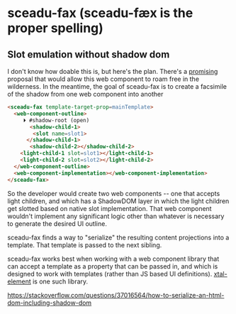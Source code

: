 # sceadu-fax (sceadu-fæx is the proper spelling)

## Slot emulation without shadow dom

I don't know how doable this is, but here's the plan.  There's a [promising](https://github.com/WICG/webcomponents/issues/909) proposal that would allow this web component to roam free in the wilderness.  In the meantime, the goal of sceadu-fax is to create a facsimile of the shadow from one web component into another


```html
<sceadu-fax template-target-prop=mainTemplate>
  <web-component-outline>
     ⏵ #shadow-root (open)
       <shadow-child-1>
        <slot name=slot1>
      </shadow-child-1>
       <shadow-child-2></shadow-child-2>
    <light-child-1 slot=slot1></light-child-1>
    <light-child-2 slot=slot2></light-child-2>
  </web-component-outline>
  <web-component-implementation></web-component-implementation>
</sceadu-fax> 

```

So the developer would create two web components -- one that accepts light children, and which has a ShadowDOM layer in which the light children get slotted based on native slot implementation.  That web component wouldn't implement any significant logic other than whatever is necessary to generate the desired UI outline.

sceadu-fax finds a way to "serialize" the resulting content projections into a template.  That template is passed to the next sibling.

sceadu-fax works best when working with a web component library that can accept a template as a property that can be passed in, and which is designed to work with templates (rather than JS based UI definitions).  [xtal-element](https://github.com/bahrus/xtal-element) is one such library.

https://stackoverflow.com/questions/37016564/how-to-serialize-an-html-dom-including-shadow-dom